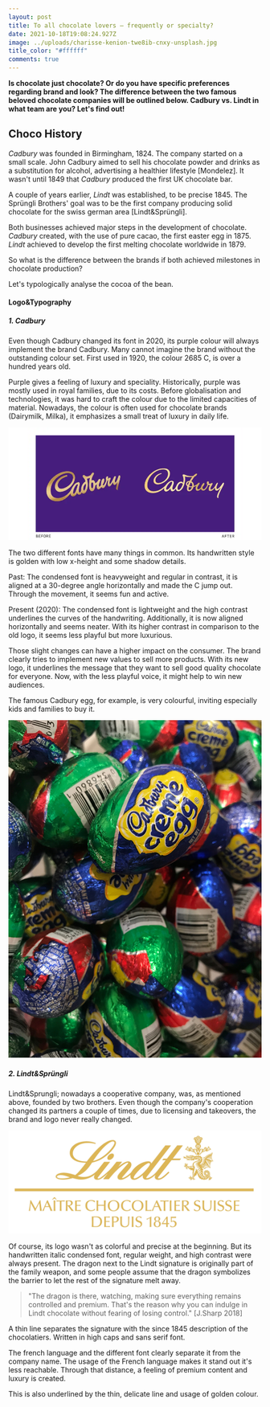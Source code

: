 ```yaml
---
layout: post
title: To all chocolate lovers – frequently or specialty?
date: 2021-10-18T19:08:24.927Z
image: ../uploads/charisse-kenion-twe8ib-cnxy-unsplash.jpg
title_color: "#ffffff"
comments: true
---
```

**Is chocolate just chocolate? Or do you have specific preferences regarding brand and look? The difference between the two famous beloved chocolate companies will be outlined below. Cadbury vs. Lindt in what team are you? Let's find out!**

## Choco History

*Cadbury* was founded in Birmingham, 1824. The company started on a small scale. John Cadbury aimed to sell his chocolate powder and drinks as a substitution for alcohol, advertising a healthier lifestyle \[Mondelez]. It wasn't until 1849 that *Cadbury* produced the first UK chocolate bar. 

A couple of years earlier, *Lindt* was established, to be precise 1845. The Sprüngli Brothers' goal was to be the first company producing solid chocolate for the swiss german area \[Lindt&Sprüngli].

Both businesses achieved major steps in the development of chocolate. *Cadbury* created, with the use of pure cacao, the first easter egg in 1875. *Lindt* achieved to develop the first melting chocolate worldwide in 1879. 

So what is the difference between the brands if both achieved milestones in chocolate production? 

Let's typologically analyse the cocoa of the bean. 

#### Logo&Typography

##### 1. Cadbury

Even though Cadbury changed its font in 2020, its purple colour will always implement the brand Cadbury. Many cannot imagine the brand without the outstanding colour set. First used in 1920, the colour 2685 C, is over a hundred years old. 

Purple gives a feeling of luxury and speciality. Historically, purple was mostly used in royal families, due to its costs. Before globalisation and technologies, it was hard to craft the colour due to the limited capacities of material. Nowadays, the colour is often used for chocolate brands (Dairymilk, Milka), it emphasizes a small treat of luxury in daily life. 

![Cadbury logos; past and present](../uploads/untitled-3-021.png.webp "Cadbury logos; past and present")

The two different fonts have many things in common. Its handwritten style is golden with low x-height and some shadow details. 

Past: The condensed font is heavyweight and regular in contrast, it is aligned at a 30-degree angle horizontally and made the C jump out. Through the movement, it seems fun and active. 

Present (2020): The condensed font is lightweight and the high contrast underlines the curves of the handwriting. Additionally, it is now aligned horizontally and seems neater. With its higher contrast in comparison to the old logo, it seems less playful but more luxurious. 

Those slight changes can have a higher impact on the consumer. The brand clearly tries to implement new values to sell more products. With its new logo, it underlines the message that they want to sell good quality chocolate for everyone. Now, with the less playful voice, it might help to win new audiences. 

The famous Cadbury egg, for example, is very colourful, inviting especially kids and families to buy it. 

![Cadbury Cream Egg](../uploads/meghan-rodgers-i8yp2omfn9w-unsplash.jpg "Cadbury Cream Egg;Photo by Meghan Rodgers on Unsplash")

##### 2. Lindt&Sprüngli

Lindt&Sprungli; nowadays a cooperative company, was, as mentioned above, founded by two brothers. Even though the company's cooperation changed its partners a couple of times, due to licensing and takeovers, the brand and logo never really changed. 

![The Lindt logo](../uploads/lindt_logo.png "The Lindt logo, photo by: Chocoladefabriken Lindt & Sprüngli AG")

Of course, its logo wasn't as colorful and precise at the beginning. But its handwritten italic condensed font, regular weight, and high contrast were always present.  The dragon next to the Lindt signature is originally part of the family weapon, and some people assume that the dragon symbolizes the barrier to let the rest of the signature melt away.

> "The dragon is there, watching, making sure everything remains controlled and premium. That's the reason why you can indulge in Lindt chocolate without fearing of losing control." \[J.Sharp 2018]

A thin line separates the signature with the since 1845 description of the chocolatiers. Written in high caps and sans serif font. 

The french language and the different font clearly separate it from the company name. The usage of the French language makes it stand out it's less reachable. Through that distance, a feeling of premium content and luxury is created. 

This is also underlined by the thin, delicate line and usage of golden colour.